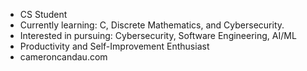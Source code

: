- CS Student
- Currently learning: C, Discrete Mathematics, and Cybersecurity.
- Interested in pursuing: Cybersecurity, Software Engineering, AI/ML
- Productivity and Self-Improvement Enthusiast
- cameroncandau.com
